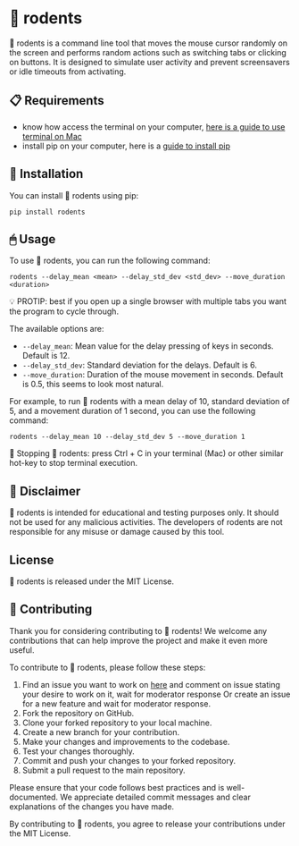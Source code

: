 # 🐀 rodents



🐀 rodents is a command line tool that moves the mouse cursor randomly on the screen and performs random actions such as switching tabs or clicking on buttons. It is designed to simulate user activity and prevent screensavers or idle timeouts from activating.

## 📋 Requirements

- know how access the terminal on your computer, [here is a guide to use terminal on Mac](https://www.youtube.com/watch?v=FfT8OfMpARM)
- install pip on your computer, here is a [guide to install pip](https://www.youtube.com/watch?v=MuOy6I7ng_Q)

## 🚀 Installation

You can install 🐀 rodents using pip:

```
pip install rodents
```

## 🖱 Usage

To use 🐀 rodents, you can run the following command:

```
rodents --delay_mean <mean> --delay_std_dev <std_dev> --move_duration <duration>
```

💡 PROTIP: best if you open up a single browser with multiple tabs you want the program to cycle through.

The available options are:

- `--delay_mean`: Mean value for the delay pressing of keys in seconds. Default is 12.
- `--delay_std_dev`: Standard deviation for the delays. Default is 6.
- `--move_duration`: Duration of the mouse movement in seconds. Default is 0.5, this seems to look most natural.

For example, to run 🐀 rodents with a mean delay of 10, standard deviation of 5, and a movement duration of 1 second, you can use the following command:

```
rodents --delay_mean 10 --delay_std_dev 5 --move_duration 1
```

🛑 Stopping 🐀 rodents: press Ctrl + C in your terminal (Mac) or other similar hot-key to stop terminal execution.


## 🚨 Disclaimer

🐀 rodents is intended for educational and testing purposes only. It should not be used for any malicious activities. The developers of rodents are not responsible for any misuse or damage caused by this tool.

## License

🐀 rodents is released under the MIT License. 


## 🤝 Contributing

Thank you for considering contributing to 🐀 rodents! We welcome any contributions that can help improve the project and make it even more useful.

To contribute to 🐀 rodents, please follow these steps:

1. Find an issue you want to work on [here](https://github.com/espin086/rodents/issues) and comment on issue stating your desire to work on it, wait for moderator response Or create an issue for a new feature and wait for moderator response.
2. Fork the repository on GitHub.
3. Clone your forked repository to your local machine.
4. Create a new branch for your contribution.
5. Make your changes and improvements to the codebase.
6. Test your changes thoroughly.
7. Commit and push your changes to your forked repository.
8. Submit a pull request to the main repository.

Please ensure that your code follows best practices and is well-documented. We appreciate detailed commit messages and clear explanations of the changes you have made.

By contributing to 🐀 rodents, you agree to release your contributions under the MIT License.